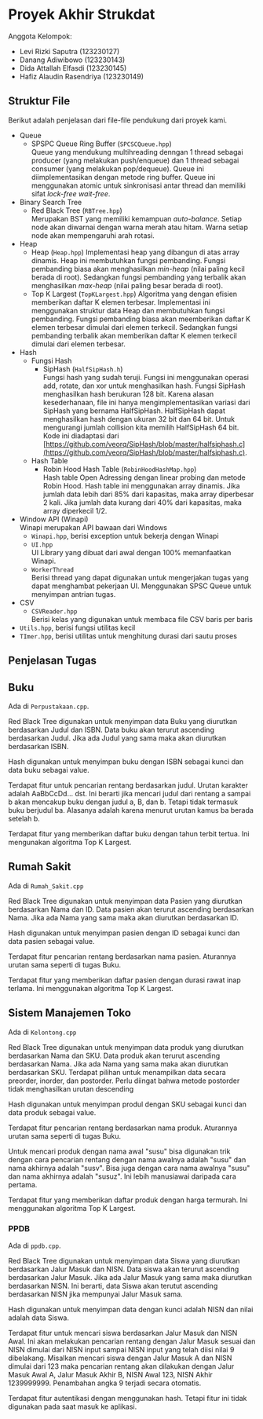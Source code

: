# Proyek Akhir Strukdat

Anggota Kelompok:

- Levi Rizki Saputra (123230127)
- Danang Adiwibowo (123230143)
- Dida Attallah Elfasdi (123230145)
- Hafiz Alaudin Rasendriya (123230149)

## Struktur File

Berikut adalah penjelasan dari file-file pendukung dari proyek kami.

- Queue
  - SPSPC Queue Ring Buffer (`SPCSCQueue.hpp`)  
    Queue yang mendukung multihreading denngan 1 thread sebagai producer (yang melakukan push/enqueue)
    dan 1 thread sebagai consumer (yang melakukan pop/dequeue). Queue ini diimplementasikan dengan metode
    ring buffer. Queue ini menggunakan atomic untuk sinkronisasi antar thread dan memiliki sifat *lock-free* *wait-free*.
- Binary Search Tree
  - Red Black Tree (`RBTree.hpp`)  
    Merupakan BST yang memiliki kemampuan *auto-balance*. Setiap node akan diwarnai dengan warna merah atau hitam. Warna setiap node akan mempengaruhi arah rotasi.
- Heap
  - Heap (`Heap.hpp`)
    Implementasi heap yang dibangun di atas array dinamis. Heap ini membutuhkan fungsi pembanding. Fungsi pembanding biasa akan menghasilkan *min-heap* (nilai paling kecil berada di root). Sedangkan fungsi pembanding yang terbalik akan menghasilkan *max-heap* (nilai paling besar berada di root).
  - Top K Largest (`TopKLargest.hpp`)
    Algoritma yang dengan efisien memberikan daftar K elemen terbesar. Implementasi ini menggunakan struktur data Heap dan membutuhkan fungsi pembanding. Fungsi pembanding biasa akan meemberikan daftar K elemen terbesar dimulai dari elemen terkecil. Sedangkan fungsi pembanding terbalik akan memberikan daftar K elemen terkecil dimulai dari elemen terbesar.
- Hash
  - Fungsi Hash
    - SipHash (`HalfSipHash.h`)  
      Fungsi hash yang sudah teruji. Fungsi ini menggunakan operasi add, rotate, dan xor untuk menghasilkan hash. Fungsi SipHash menghasilkan hash berukuran 128 bit. Karena alasan kesederhanaan, file ini hanya mengimplementasikan variasi dari SipHash yang bernama HalfSipHash. HalfSipHash dapat menghasilkan hash dengan ukuran 32 bit dan 64 bit. Untuk mengurangi jumlah collision kita memilih HalfSipHash 64 bit. Kode ini diadaptasi dari [https://github.com/veorq/SipHash/blob/master/halfsiphash.c](https://github.com/veorq/SipHash/blob/master/halfsiphash.c).
  - Hash Table
    - Robin Hood Hash Table (`RobinHoodHashMap.hpp`)  
      Hash table Open Adressing dengan linear probing dan metode Robin Hood. Hash table ini menggunakan array dinamis. Jika jumlah data lebih dari 85% dari kapasitas, maka array diperbesar 2 kali. Jika jumlah data kurang dari 40% dari kapasitas, maka array diperkecil 1/2.
- Window API (Winapi)  
  Winapi merupakan API bawaan dari Windows  
  - `Winapi.hpp`, berisi exception untuk bekerja dengan Winapi
  - `UI.hpp`  
    UI Library yang dibuat dari awal dengan 100% memanfaatkan Winapi.
  - `WorkerThread`  
    Berisi thread yang dapat digunakan untuk mengerjakan tugas yang dapat menghambat pekerjaan UI. Menggunakan SPSC Queue untuk menyimpan antrian tugas.
- CSV
  - `CSVReader.hpp`  
    Berisi kelas yang digunakan untuk membaca file CSV baris per baris
- `Utils.hpp`, berisi fungsi utilitas kecil
- `TImer.hpp`, berisi utilitas untuk menghitung durasi dari sautu proses

## Penjelasan Tugas

## Buku

Ada di `Perpustakaan.cpp`.

Red Black Tree digunakan untuk menyimpan data Buku yang diurutkan berdasarkan Judul dan ISBN. Data buku akan terurut ascending berdasarkan Judul. Jika ada Judul yang sama maka akan diurutkan berdasarkan ISBN.

Hash digunakan untuk menyimpan buku dengan ISBN sebagai kunci dan data buku sebagai value.

Terdapat fitur untuk pencarian rentang berdasarkan judul. Urutan karakter adalah AaBbCcDd... dst. Ini berarti jika mencari judul dari rentang a sampai b akan mencakup buku dengan judul a, B, dan b. Tetapi tidak termasuk buku berjudul ba. Alasanya adalah karena menurut urutan kamus ba berada setelah b.

Terdapat fitur yang memberikan daftar buku dengan tahun terbit tertua. Ini mengunakan algoritma Top K Largest.

## Rumah Sakit

Ada di `Rumah_Sakit.cpp`

Red Black Tree digunakan untuk menyimpan data Pasien yang diurutkan berdasarkan Nama dan ID. Data pasien akan terurut ascending berdasarkan Nama. Jika ada Nama yang sama maka akan diurutkan berdasarkan ID.

Hash digunakan untuk menyimpan pasien dengan ID sebagai kunci dan data pasien sebagai value.

Terdapat fitur pencarian rentang berdasarkan nama pasien. Aturannya urutan sama seperti di tugas Buku.

Terdapat fitur yang memberikan daftar pasien dengan durasi rawat inap terlama. Ini menggunakan algoritma Top K Largest.

## Sistem Manajemen Toko

Ada di `Kelontong.cpp`

Red Black Tree digunakan untuk menyimpan data produk yang diurutkan berdasarkan Nama dan SKU. Data produk akan terurut ascending berdasarkan Nama. Jika ada Nama yang sama maka akan diurutkan berdasarkan SKU. Terdapat pilihan untuk menampilkan data secara preorder, inorder, dan postorder. Perlu diingat bahwa metode postorder tidak menghasilkan urutan descending

Hash digunakan untuk menyimpan produl dengan SKU sebagai kunci dan data produk sebagai value.

Terdapat fitur pencarian rentang berdasarkan nama produk. Aturannya urutan sama seperti di tugas Buku.

Untuk mencari produk dengan nama awal "susu" bisa digunakan trik dengan cara pencarian rentang dengan nama awalnya adalah "susu" dan nama akhirnya adalah "susv". Bisa juga dengan cara nama awalnya "susu" dan nama akhirnya adalah "susuz". Ini lebih manusiawai daripada cara pertama.

Terdapat fitur yang memberikan daftar produk dengan harga termurah. Ini menggunakan algoritma Top K Largest.

### PPDB

Ada di `ppdb.cpp`.

Red Black Tree digunakan untuk menyimpan data Siswa yang diurutkan berdasarkan Jalur Masuk dan NISN. Data siswa akan terurut ascending berdasarkan Jalur Masuk. Jika ada Jalur Masuk yang sama maka diurutkan berdasarkan NISN. Ini berarti, data Siswa akan terutut ascending berdasarkan NISN jika mempunyai Jalur Masuk sama.

Hash digunakan untuk menyimpan data dengan kunci adalah NISN dan nilai adalah data Siswa.

Terdapat fitur untuk mencari siswa berdasarkan Jalur Masuk dan NISN Awal. Ini akan melakukan pencarian rentang dengan Jalur Masuk sesuai dan NISN dimulai dari NISN input sampai NISN input yang telah diisi nilai 9 dibelakang. Misalkan mencari siswa dengan Jalur Masuk A dan NISN dimulai dari 123 maka pencarian rentang akan dilakukan dengan Jalur Masuk Awal A, Jalur Masuk Akhir B, NISN Awal 123, NISN Akhir 1239999999. Penambahan angka 9 terjadi secara otomatis.

Terdapat fitur autentikasi dengan menggunakan hash. Tetapi fitur ini tidak digunakan pada saat masuk ke aplikasi.